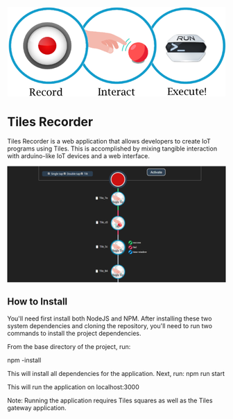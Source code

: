 
![](/introimg.png)

# Tiles Recorder
Tiles Recorder is a web application that allows developers to create IoT programs using Tiles. This is accomplished by mixing tangible interaction with arduino-like IoT devices and a web interface.

![](tilesRecorder.png)


## How to Install

You'll need first install both NodeJS and NPM. After installing these two system dependencies and cloning the repository, you'll need to run two commands to install the project dependencies.

From the base directory of the project, run:

npm -install

This will install all dependencies for the application. Next, run:
npm run start

This will run the application on localhost:3000

Note: Running the application requires Tiles squares as well as the Tiles gateway application.


